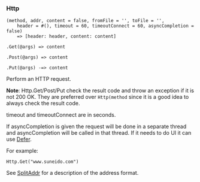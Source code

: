 ### Http

``` suneido
(method, addr, content = false, fromFile = '', toFile = '', 
	header = #(), timeout = 60, timeoutConnect = 60, asyncCompletion = false)
	=> [header: header, content: content]

.Get(@args) => content

.Post(@args) => content

.Put(@args) -=> content
```

Perform an HTTP request.

**Note**: Http.Get/Post/Put check the result code and throw an exception if it is not 200 OK. They are preferred over `Http(method` since it is a good idea to always check the result code.

timeout and timeoutConnect are in seconds.

If asyncCompletion is given the request will be done in a separate thread and asyncCompletion will be called in that thread. If it needs to do UI it can use [Defer](<../../User Interfaces/Reference/Defer.md>).

For example:

``` suneido
Http.Get("www.suneido.com")
```

See [SplitAddr](<SplitAddr.md>) for a description of the address format.
